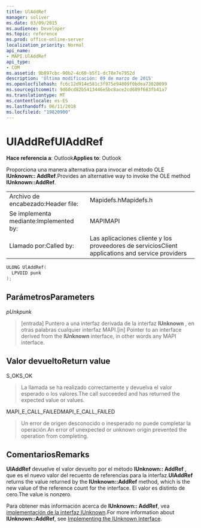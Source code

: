 ```yaml
---
title: UlAddRef
manager: soliver
ms.date: 03/09/2015
ms.audience: Developer
ms.topic: reference
ms.prod: office-online-server
localization_priority: Normal
api_name:
- MAPI.UlAddRef
api_type:
- COM
ms.assetid: 9b897cbc-90b2-4c60-b5f1-dc78e7e7952d
description: 'Última modificación: 09 de marzo de 2015'
ms.openlocfilehash: fc6c12d914e581c3f975e94809f0bdea73020099
ms.sourcegitcommit: 9d60cd82b5413446e5bc8ace2cd689f683fb41a7
ms.translationtype: MT
ms.contentlocale: es-ES
ms.lasthandoff: 06/11/2018
ms.locfileid: "19820900"
---
```

# <a name="uladdref"></a><span data-ttu-id="4a3e0-103">UlAddRef</span><span class="sxs-lookup"><span data-stu-id="4a3e0-103">UlAddRef</span></span>

  
  
<span data-ttu-id="4a3e0-104">**Hace referencia a**: Outlook</span><span class="sxs-lookup"><span data-stu-id="4a3e0-104">**Applies to**: Outlook</span></span> 
  
<span data-ttu-id="4a3e0-105">Proporciona una manera alternativa para invocar el método OLE **IUnknown:: AddRef**.</span><span class="sxs-lookup"><span data-stu-id="4a3e0-105">Provides an alternative way to invoke the OLE method **IUnknown::AddRef**.</span></span> 
  
|||
|:-----|:-----|
|<span data-ttu-id="4a3e0-106">Archivo de encabezado:</span><span class="sxs-lookup"><span data-stu-id="4a3e0-106">Header file:</span></span>  <br/> |<span data-ttu-id="4a3e0-107">Mapidefs.h</span><span class="sxs-lookup"><span data-stu-id="4a3e0-107">Mapidefs.h</span></span>  <br/> |
|<span data-ttu-id="4a3e0-108">Se implementa mediante:</span><span class="sxs-lookup"><span data-stu-id="4a3e0-108">Implemented by:</span></span>  <br/> |<span data-ttu-id="4a3e0-109">MAPI</span><span class="sxs-lookup"><span data-stu-id="4a3e0-109">MAPI</span></span>  <br/> |
|<span data-ttu-id="4a3e0-110">Llamado por:</span><span class="sxs-lookup"><span data-stu-id="4a3e0-110">Called by:</span></span>  <br/> |<span data-ttu-id="4a3e0-111">Las aplicaciones cliente y los proveedores de servicios</span><span class="sxs-lookup"><span data-stu-id="4a3e0-111">Client applications and service providers</span></span>  <br/> |
   
```cpp
ULONG UlAddRef(
  LPVOID punk
);
```

## <a name="parameters"></a><span data-ttu-id="4a3e0-112">Parámetros</span><span class="sxs-lookup"><span data-stu-id="4a3e0-112">Parameters</span></span>

 <span data-ttu-id="4a3e0-113">_pUnk_</span><span class="sxs-lookup"><span data-stu-id="4a3e0-113">_punk_</span></span>
  
> <span data-ttu-id="4a3e0-114">[entrada] Puntero a una interfaz derivada de la interfaz **IUnknown** , en otras palabras cualquier interfaz MAPI.</span><span class="sxs-lookup"><span data-stu-id="4a3e0-114">[in] Pointer to an interface derived from the **IUnknown** interface, in other words any MAPI interface.</span></span> 
    
## <a name="return-value"></a><span data-ttu-id="4a3e0-115">Valor devuelto</span><span class="sxs-lookup"><span data-stu-id="4a3e0-115">Return value</span></span>

<span data-ttu-id="4a3e0-116">S_OK</span><span class="sxs-lookup"><span data-stu-id="4a3e0-116">S_OK</span></span> 
  
> <span data-ttu-id="4a3e0-117">La llamada se ha realizado correctamente y devuelva el valor esperado o los valores.</span><span class="sxs-lookup"><span data-stu-id="4a3e0-117">The call succeeded and has returned the expected value or values.</span></span> 
    
<span data-ttu-id="4a3e0-118">MAPI_E_CALL_FAILED</span><span class="sxs-lookup"><span data-stu-id="4a3e0-118">MAPI_E_CALL_FAILED</span></span> 
  
> <span data-ttu-id="4a3e0-119">Un error de origen desconocido o inesperado no puede completar la operación.</span><span class="sxs-lookup"><span data-stu-id="4a3e0-119">An error of unexpected or unknown origin prevented the operation from completing.</span></span>
    
## <a name="remarks"></a><span data-ttu-id="4a3e0-120">Comentarios</span><span class="sxs-lookup"><span data-stu-id="4a3e0-120">Remarks</span></span>

 <span data-ttu-id="4a3e0-121">**UlAddRef** devuelve el valor devuelto por el método **IUnknown:: AddRef** , que es el nuevo valor del recuento de referencias para la interfaz.</span><span class="sxs-lookup"><span data-stu-id="4a3e0-121">**UlAddRef** returns the value returned by the **IUnknown::AddRef** method, which is the new value of the reference count for the interface.</span></span> <span data-ttu-id="4a3e0-122">El valor es distinto de cero.</span><span class="sxs-lookup"><span data-stu-id="4a3e0-122">The value is nonzero.</span></span> 
  
<span data-ttu-id="4a3e0-123">Para obtener más información acerca de **IUnknown:: AddRef**, vea [implementación de la interfaz IUnknown](implementing-the-iunknown-interface.md).</span><span class="sxs-lookup"><span data-stu-id="4a3e0-123">For more information about **IUnknown::AddRef**, see [Implementing the IUnknown Interface](implementing-the-iunknown-interface.md).</span></span> 
  

